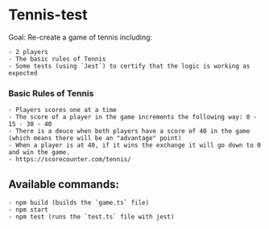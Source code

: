 # Tennis-test

Goal: Re-create a game of tennis including:

    - 2 players
    - The basic rules of Tennis
    - Some tests (using `Jest`) to certify that the logic is working as expected

### Basic Rules of Tennis
    - Players scores one at a time
    - The score of a player in the game increments the following way: 0 - 15 - 30 - 40
    - There is a deuce when both players have a score of 40 in the game (which means there will be an "advantage" point)
    - When a player is at 40, if it wins the exchange it will go down to 0 and win the game.
    - https://scorecounter.com/tennis/

## Available commands:
    - npm build (builds the `game.ts` file)
    - npm start
    - npm test (runs the `test.ts` file with jest)
